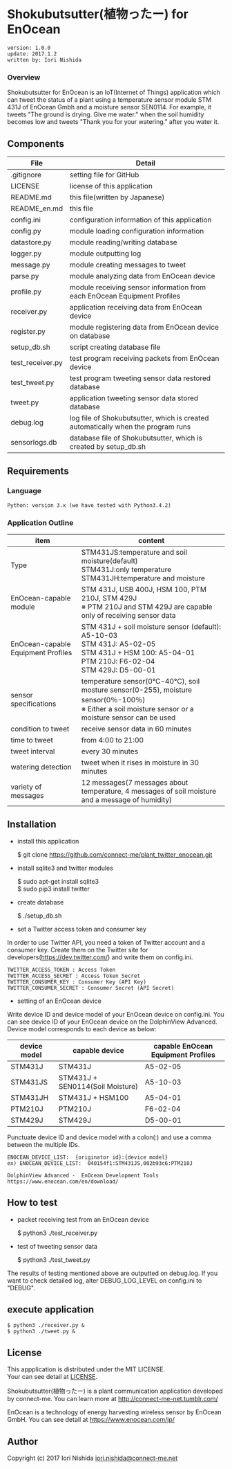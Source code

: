 # Shokubutsutter(植物ったー) for EnOcean

    version: 1.0.0
    update: 2017.1.2
    written by: Iori Nishida

### Overview

Shokubutsutter for EnOcean is an IoT(Internet of Things) application which can tweet the status of a plant using a temperature sensor module STM 431J of EnOcean Gmbh and a moisture sensor SEN0114.
For example, it tweets "The ground is drying. Give me water." when the soil humidity becomes low and tweets "Thank you for your watering." after you water it.

## Components

| File | Detail |
|---|---|
| .gitignore | setting file for GitHub |
| LICENSE | license of this application|
| README.md | this file(written by Japanese) |
| README_en.md | this file |
| config.ini | configuration information of this application |
| config.py | module loading configuration information |
| datastore.py | module reading/writing database|
| logger.py | module outputting log |
| message.py | module creating messages to tweet |
| parse.py | module analyzing data from EnOcean device |
| profile.py | module receiving sensor information from each EnOcean Equipment Profiles |
| receiver.py | application receiving data from EnOcean device |
| register.py | module registering data from EnOcean device on database |
| setup_db.sh | script creating database file |
| test_receiver.py | test program receiving packets from EnOcean device |
| test_tweet.py | test program tweeting sensor data restored database |
| tweet.py | application tweeting sensor data stored database |
| debug.log | log file of Shokubutsutter, which is created automatically when the program runs |
| sensorlogs.db | database file of Shokubutsutter, which is created by setup_db.sh |

## Requirements

### Language
    Python: version 3.x (we have tested with Python3.4.2)

### Application Outline

| item | content |
|---|---|
| Type | STM431JS:temperature and soil moisture(default)<br> STM431J:only temperature<br> STM431JH:temperature and moisture |
| EnOcean-capable module | STM 431J, USB 400J, HSM 100, PTM 210J, STM 429J<br> ※ PTM 210J and STM 429J are capable only of receiving sensor data |
| EnOcean-capable Equipment Profiles | STM 431J + soil moisture sensor (default): A5-10-03<br> STM 431J: A5-02-05<br> STM 431J + HSM 100: A5-04-01<br> PTM 210J: F6-02-04<br> STM 429J: D5-00-01 |
| sensor specifications | temperature sensor(0℃-40℃), soil mosture sensor(0-255), moisture sensor(0％-100％)<br> ※ Either a soil moisture sensor or a moisture sensor can be used |
| condition to tweet | receive sensor data in 60 minutes |
| time to tweet | from 4:00 to 21:00 |
| tweet interval | every 30 minutes |
| watering detection | tweet when it rises in moisture in 30 minutes |
| variety of messages | 12 messages(7 messages about temperature, 4 messages of soil moisture and a message of humidity) |

## Installation
* install this application

    $ git clone https://github.com/connect-me/plant_twitter_enocean.git

* install sqlite3 and twitter modules

    $ sudo apt-get install sqlite3  
    $ sudo pip3 install twitter

* create database

    $ ./setup_db.sh 

* set a Twitter access token and consumer key

In order to use Twitter API, you need a token of Twitter account and a consumer key.
Create them on the Twitter site for developers(https://dev.twitter.com/) and write them on config.ini.

    TWITTER_ACCESS_TOKEN : Access Token
    TWITTER_ACCESS_SECRET : Access Token Secret
    TWITTER_CONSUMER_KEY : Consumer Key (API Key)
    TWITTER_CONSUMER_SECRET : Consumer Secret (API Secret)

* setting of an EnOcean device

Write device ID and device model of your EnOcean device on config.ini.
You can see device ID of your EnOcean device on the DolphinView Advanced.
Device model corresponds to each device as below:

| device model | capable device | capable EnOcean Equipment Profiles |
|---|---|---|
| STM431J | STM431J | A5-02-05 |
| STM431JS | STM431J + SEN0114(Soil Moisture) | A5-10-03 |
| STM431JH | STM431J + HSM100 | A5-04-01 |
| PTM210J | PTM210J | F6-02-04 |
| STM429J | STM429J | D5-00-01 |

Punctuate device ID and device model with a colon(:) and use a comma between the multiple IDs.  

    ENOCEAN_DEVICE_LIST:  {originator id}:{device model}
    ex) ENOCEAN_DEVICE_LIST:  040154f1:STM431JS,002b93c6:PTM210J

    DolphinView Advanced -  EnOcean Development Tools
    https://www.enocean.com/en/download/

## How to test
* packet receiving test from an EnOcean device

    $ python3 ./test_receiver.py

* test of tweeting sensor data

    $ python3 ./test_tweet.py

The results of testing mentioned above are outputted on debug.log.
If you want to check detailed log, alter DEBUG_LOG_LEVEL on config.ini to "DEBUG".

## execute application

    $ python3 ./receiver.py &
    $ python3 ./tweet.py &


## License
This appplication is distributed under the MIT LICENSE.  
Your can see detail at [LICENSE](https://github.com/connect-me/plant_twitter_enocean/blob/master/LICENSE).

Shokubutsutter(植物ったー) is a plant communication application developed by connect-me.
You can learn more at http://connect-me-net.tumblr.com/

EnOcean is a technology of energy harvesting wireless sensor by EnOcean GmbH.
You can see detail at https://www.enocean.com/jp/

## Author

Copyright (c) 2017 Iori Nishida <iori.nishida@connect-me.net>
